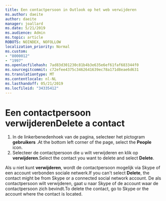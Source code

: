```yaml
---
title: Een contactpersoon in Outlook op het web verwijderen
ms.author: daeite
author: daeite
manager: joallard
ms.date: 5/21/2019
ms.audience: Admin
ms.topic: article
ROBOTS: NOINDEX, NOFOLLOW
localization_priority: Normal
ms.custom:
- "8000012"
- "1997"
ms.openlocfilehash: 7ad83d301230c81b4b3e635e6ef61faf683344f0
ms.sourcegitcommit: c72efee4375c3462641639ec78a171d8eae6d631
ms.translationtype: MT
ms.contentlocale: nl-NL
ms.lasthandoff: 05/21/2019
ms.locfileid: "34335412"
---
```

# <a name="delete-a-contact"></a><span data-ttu-id="4d4c7-102">Een contactpersoon verwijderen</span><span class="sxs-lookup"><span data-stu-id="4d4c7-102">Delete a contact</span></span>

1. <span data-ttu-id="4d4c7-103">In de linkerbenedenhoek van de pagina, selecteer het pictogram **gebruikers** .</span><span class="sxs-lookup"><span data-stu-id="4d4c7-103">At the bottom left corner of the page, select the **People** icon.</span></span>
2. <span data-ttu-id="4d4c7-104">Selecteer de contactpersoon die u wilt verwijderen en klik op **verwijderen**.</span><span class="sxs-lookup"><span data-stu-id="4d4c7-104">Select the contact you want to delete and select **Delete**.</span></span>

<span data-ttu-id="4d4c7-105">Als u niet kunt **verwijderen**, wordt de contactpersoon mogelijk via Skype of een account verbonden sociale netwerk.</span><span class="sxs-lookup"><span data-stu-id="4d4c7-105">If you can't select **Delete**, the contact might be from Skype or a connected social network account.</span></span> <span data-ttu-id="4d4c7-106">De als contactpersoon wilt verwijderen, gaat u naar Skype of de account waar de contactpersoon zich bevindt.</span><span class="sxs-lookup"><span data-stu-id="4d4c7-106">To delete the contact, go to Skype or the account where the contact is located.</span></span>